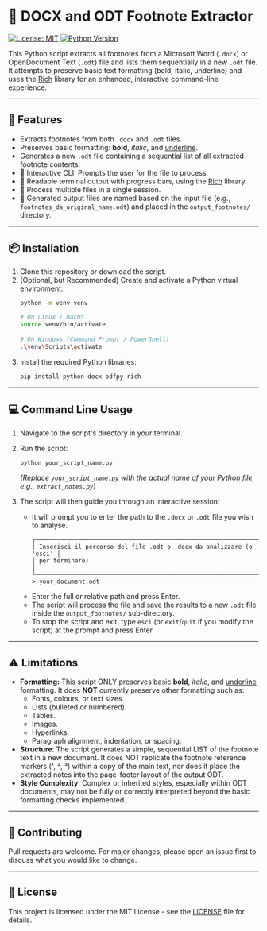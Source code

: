 # 📝 DOCX and ODT Footnote Extractor

[![License: MIT](https://img.shields.io/badge/License-MIT-yellow.svg)](https://opensource.org/licenses/MIT)
[![Python Version](https://img.shields.io/badge/python-3.x-blue.svg)](https://www.python.org/downloads/)
<!-- Per aggiungere altri badge una volta che il repo è attivo:
[![GitHub stars](https://img.shields.io/github/stars/TUO_USERNAME/NOME_TUO_REPO?style=social)](https://github.com/TUO_USERNAME/NOME_TUO_REPO/stargazers)
[![GitHub issues](https://img.shields.io/github/issues/TUO_USERNAME/NOME_TUO_REPO)](https://github.com/TUO_USERNAME/NOME_TUO_REPO/issues)
[![GitHub forks](https://img.shields.io/github/forks/TUO_USERNAME/NOME_TUO_REPO?style=social)](https://github.com/TUO_USERNAME/NOME_TUO_REPO/network/members)
-->

This Python script extracts all footnotes from a Microsoft Word (`.docx`) or OpenDocument Text (`.odt`) file and lists them sequentially in a new `.odt` file.
It attempts to preserve basic text formatting (bold, italic, underline) and uses the [Rich](https://github.com/Textualize/rich) library for an enhanced, interactive command-line experience.

---

## 🚀 Features

*   Extracts footnotes from both `.docx` and `.odt` files.
*   Preserves basic formatting: **bold**, *italic*, and <u>underline</u>.
*   Generates a new `.odt` file containing a sequential list of all extracted footnote contents.
*   💬 Interactive CLI: Prompts the user for the file to process.
*   💅 Readable terminal output with progress bars, using the [Rich](https://github.com/Textualize/rich) library.
*   🔄 Process multiple files in a single session.
*   💾 Generated output files are named based on the input file (e.g., `footnotes_da_original_name.odt`) and placed in the `output_footnotes/` directory.

---

## 📦 Installation

1.  Clone this repository or download the script.
2.  (Optional, but Recommended) Create and activate a Python virtual environment:
    ```bash
    python -m venv venv
    
    # On Linux / macOS
    source venv/bin/activate
     
    # On Windows (Command Prompt / PowerShell)
    .\venv\Scripts\activate 
    ```
3.  Install the required Python libraries:
    ```bash
    pip install python-docx odfpy rich
    ```

---

## 💻 Command Line Usage

1.  Navigate to the script's directory in your terminal.
2.  Run the script:
    ```bash
    python your_script_name.py 
    ```
    *(Replace `your_script_name.py` with the actual name of your Python file, e.g., `extract_notes.py`)*

3.  The script will then guide you through an interactive session:
    *   It will prompt you to enter the path to the `.docx` or `.odt` file you wish to analyse.
        ```
        ┌────────────────────────────────────────────────────────────────────┐
        │ Inserisci il percorso del file .odt o .docx da analizzare (o 'esci' │
        │ per terminare)                                                     │
        └────────────────────────────────────────────────────────────────────┘
        > your_document.odt
        ```
    *   Enter the full or relative path and press Enter.
    *   The script will process the file and save the results to a new `.odt` file inside the `output_footnotes/` sub-directory.
    *   To stop the script and exit, type `esci` (or `exit`/`quit` if you modify the script) at the prompt and press Enter.

---

## ⚠️ Limitations

*   **Formatting:** This script ONLY preserves basic **bold**, *italic*, and <u>underline</u> formatting.
    It does **NOT** currently preserve other formatting such as:
    *   Fonts, colours, or text sizes.
    *   Lists (bulleted or numbered).
    *   Tables.
    *   Images.
    *   Hyperlinks.
    *   Paragraph alignment, indentation, or spacing.
*   **Structure**: The script generates a simple, sequential LIST of the footnote text in a new document. It does NOT replicate the footnote reference markers (¹, ², ³) within a copy of the main text, nor does it place the extracted notes into the page-footer layout of the output ODT.
*   **Style Complexity**: Complex or inherited styles, especially within ODT documents, may not be fully or correctly interpreted beyond the basic formatting checks implemented.

---

## 🙌 Contributing

Pull requests are welcome. For major changes, please open an issue first to discuss what you would like to change.

---

## 📜 License

This project is licensed under the MIT License - see the [LICENSE](LICENSE) file for details.
